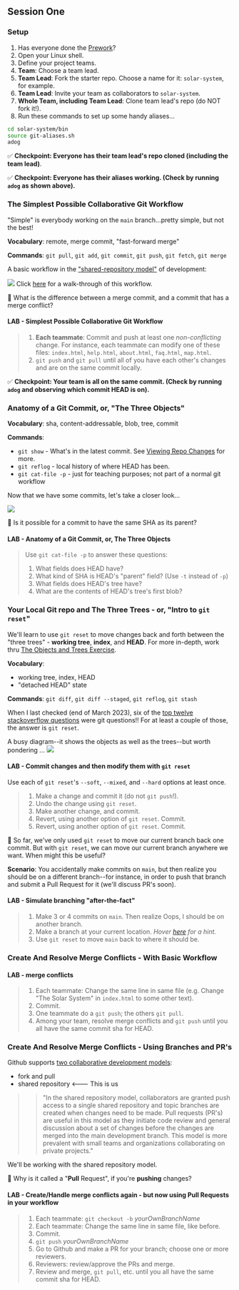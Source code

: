 ## Session One

### Setup
1. Has everyone done the [Prework](prework.md)?
1. Open your Linux shell.
1. Define your project teams.
1. **Team**: Choose a team lead.
1. **Team Lead**: Fork the starter repo.  Choose a name for it: `solar-system`, for example.
1. **Team Lead**: Invite your team as collaborators to `solar-system`.
1. **Whole Team, including Team Lead**: Clone team lead's repo (do NOT fork it!).
1. Run these commands to set up some handy aliases...
```bash
cd solar-system/bin
source git-aliases.sh
adog
```

✅ **Checkpoint: Everyone has their team lead's repo cloned (including the team lead)**.

✅ **Checkpoint: Everyone has their aliases working. (Check by running `adog` as shown above).**

### The Simplest Possible Collaborative Git Workflow
"Simple" is everybody working on the `main` branch...pretty simple, but not the best!

**Vocabulary**: remote, merge commit, "fast-forward merge"

**Commands**: `git pull`, `git add`, `git commit`, `git push`, `git fetch`, `git merge`

A basic workflow in the ["shared-repository model"](https://docs.github.com/en/pull-requests/collaborating-with-pull-requests/getting-started/about-collaborative-development-models) of development:

![](images/push-pull-push-diagram.jpg)
Click [here](./session1/simple-workflow.md) for a walk-through of this workflow.

🤔 What is the difference between a merge commit, and a commit that has a merge conflict?

#### LAB - Simplest Possible Collaborative Git Workflow
> 1. **Each teammate**: Commit and push at least one _non-conflicting_ change.  For instance, each teammate
> can modify one of these files: `index.html`, `help.html`, `about.html`, `faq.html`, `map.html`.
> 1. `git push` and `git pull` until all of you have each other's changes and are on the same commit locally.

✅ **Checkpoint: Your team is all on the same commit. (Check by running `adog` and observing which commit HEAD is on).**

### Anatomy of a Git Commit, or, "The Three Objects"

**Vocabulary**: sha, content-addressable, blob, tree, commit

**Commands**:
- `git show` - What's in the latest commit.  See [Viewing Repo Changes](./viewing-changes.md) for more.
- `git reflog` - local history of where HEAD has been.
- `git cat-file -p` - just for teaching purposes; not part of a normal git workflow

Now that we have some commits, let's take a closer look...

![](images/commit-diagram.png)

🤔 Is it possible for a commit to have the same SHA as its parent?

#### LAB - Anatomy of a Git Commit, or, The Three Objects
> Use `git cat-file -p` to answer these questions:
> 1. What fields does HEAD have?
> 1. What kind of SHA is HEAD's "parent" field? (Use `-t` instead of `-p`)
> 1. What fields does HEAD's tree have?
> 1. What are the contents of HEAD's tree's first blob?

### Your Local Git repo and The Three Trees - or, "Intro to `git reset`"
We'll learn to use `git reset` to move changes back and forth between the "three trees" - **working tree**, **index**, and **HEAD**.  For more in-depth, work thru [The Objects and Trees Exercise](objects-and-trees-exercise.md).

**Vocabulary**:
- working tree, index, HEAD
- "detached HEAD" state

**Commands**: `git diff`, `git diff --staged`, `git reflog`, `git stash`

When I last checked (end of March 2023), six of the [top twelve stackoverflow questions](https://stackoverflow.com/questions?tab=Votes) were git questions!!  For at least a couple of those, the answer is `git reset`.

A busy diagram--it shows the objects as well as the trees--but worth pondering ...
![](images/GitThreeTrees.png)

#### LAB - Commit changes and then modify them with `git reset`
Use each of `git reset`'s `--soft`, `--mixed`, and `--hard` options at least once.
> 1. Make a change and commit it (do not `git push`!).
> 1. Undo the change using `git reset`.
> 1. Make another change, and commit.
> 1. Revert, using another option of `git reset`.  Commit.
> 1. Revert, using another option of `git reset`.  Commit.

🤔 So far, we've only used `git reset` to move our current branch back one commit.  But with `git reset`, we can move our current branch anywhere we want.  When might this be useful?

**Scenario**: You accidentally make commits on `main`, but then realize you should be on a different branch--for instance, in order to push that branch and submit a Pull Request for it (we'll discuss PR's soon).

#### LAB - Simulate branching "after-the-fact"
> 1. Make 3 or 4 commits on `main`.  Then realize Oops, I should be on another branch.
> 1. Make a branch at your current location.  _Hover [here](doesnotexist.jpg, "'git branch mybranch' (not 'git checkout mybranch'!  Why is that?)") for a hint._
> 1. Use `git reset` to move `main` back to where it should be.

### Create And Resolve Merge Conflicts - With Basic Workflow

#### LAB - merge conflicts
> 1. Each teammate: Change the same line in same file (e.g. Change "The Solar System" in `index.html` to some other text).
> 1. Commit.
> 1. One teammate do a `git push`; the others `git pull`.
> 1. Among your team, resolve merge conflicts and `git push` until you all have the same commit sha for HEAD.

### Create And Resolve Merge Conflicts - Using Branches and PR's
Github supports [two collaborative development models](https://docs.github.com/en/pull-requests/collaborating-with-pull-requests/getting-started/about-collaborative-development-models):
- fork and pull
- shared repository <--- This is us

>>"In the shared repository model, collaborators are granted push access to a single shared repository and topic branches are created when changes need to be made. Pull requests (PR's) are useful in this model as they initiate code review and general discussion about a set of changes before the changes are merged into the main development branch. This model is more prevalent with small teams and organizations collaborating on private projects."

We'll be working with the shared repository model.

🤔 Why is it called a "**Pull** Request", if you're **pushing** changes?

#### LAB - Create/Handle merge conflicts again - but now using Pull Requests in your workflow
> 1. Each teammate: `git checkout -b` _yourOwnBranchName_
> 1. Each teammate: Change the same line in same file, like before.
> 1. Commit.
> 1. `git push` _yourOwnBranchName_
> 1. Go to Github and make a PR for your branch; choose one or more reviewers.
> 1. Reviewers: review/approve the PRs and merge.
> 1. Review and merge, `git pull`, etc. until you all have the same commit sha for HEAD.


